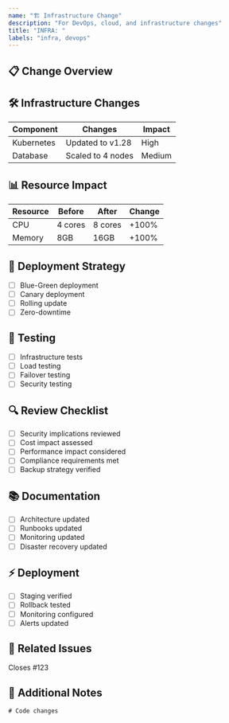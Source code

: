```yaml
---
name: "🏗️ Infrastructure Change"
description: "For DevOps, cloud, and infrastructure changes"
title: "INFRA: "
labels: "infra, devops"
---
```


## 📋 Change Overview

<!-- Provide a clear description of the infrastructure changes -->

## 🛠️ Infrastructure Changes

| Component  | Changes           | Impact |
| ---------- | ----------------- | ------ |
| Kubernetes | Updated to v1.28  | High   |
| Database   | Scaled to 4 nodes | Medium |

## 📊 Resource Impact

| Resource | Before  | After   | Change |
| -------- | ------- | ------- | ------ |
| CPU      | 4 cores | 8 cores | +100%  |
| Memory   | 8GB     | 16GB    | +100%  |

## 🔄 Deployment Strategy

- [ ] Blue-Green deployment
- [ ] Canary deployment
- [ ] Rolling update
- [ ] Zero-downtime

## 🧪 Testing

- [ ] Infrastructure tests
- [ ] Load testing
- [ ] Failover testing
- [ ] Security testing

## 🔍 Review Checklist

- [ ] Security implications reviewed
- [ ] Cost impact assessed
- [ ] Performance impact considered
- [ ] Compliance requirements met
- [ ] Backup strategy verified

## 📚 Documentation

- [ ] Architecture updated
- [ ] Runbooks updated
- [ ] Monitoring updated
- [ ] Disaster recovery updated

## ⚡ Deployment

- [ ] Staging verified
- [ ] Rollback tested
- [ ] Monitoring configured
- [ ] Alerts updated

## 📌 Related Issues

Closes #123

## 📝 Additional Notes

<!-- Any additional context or notes -->

```hcl
# Code changes
```
